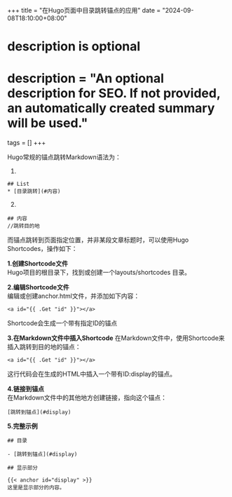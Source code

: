 +++
title = "在Hugo页面中目录跳转锚点的应用"
date = "2024-09-08T18:10:00+08:00"

#
# description is optional
#
# description = "An optional description for SEO. If not provided, an automatically created summary will be used."

tags = []
+++

Hugo常规的锚点跳转Markdown语法为：

1.  
```
## List
* [目录跳转](#内容)
```

2.  
```
## 内容
//跳转目的地
```


而锚点跳转到页面指定位置，并非某段文章标题时，可以使用Hugo Shortcodes，操作如下：

**1.创建Shortcode文件**  
Hugo项目的根目录下，找到或创建一个layouts/shortcodes 目录。

**2.编辑Shortcode文件**  
编辑或创建anchor.html文件，并添加如下内容：
```
<a id="{{ .Get "id" }}"></a>
```
Shortcode会生成一个带有指定ID的锚点

**3.在Markdown文件中插入Shortcode**
在Markdown文件中，使用Shortcode来插入跳转到目的地的锚点：
```
<a id="{{ .Get "id" }}"></a>
```
这行代码会在生成的HTML中插入一个带有ID:display的锚点。

**4.链接到锚点**  
在Markdown文件中的其他地方创建链接，指向这个锚点：
```
[跳转到锚点](#display)
```

**5.完整示例**  
```
## 目录

- [跳转到锚点](#display)

## 显示部分

{{< anchor id="display" >}}
这里是显示部分的内容。
```
